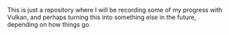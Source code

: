 This is just a repository where I will be recording some of my progress with Vulkan, and perhaps turning this into something else in the future, depending on how things go.
